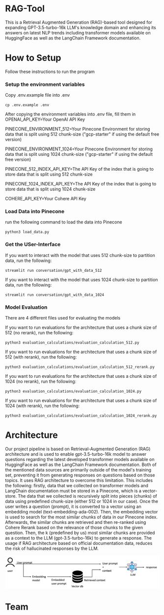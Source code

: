 # RAG-Tool
This is a Retrieval Augmented Generation (RAG)-based tool designed for expanding GPT-3.5-turbo-16k LLM's knowledge domain and enhancing its answers on latest NLP trends including transformer models available on HuggingFace as well as the LangChain Framework documentation.

# How to Setup
Follow these instructions to run the program
### Setup the environment variables
Copy .env.example file into .env

`cp .env.example .env`

After copying the environment variables into .env file, fill them in
OPENAI_API_KEY=Your OpenAI API Key

PINECONE_ENVIRONMENT_512=Your Pinecone Environment for storing data that is split using 512 chunk-size ("gcp-starter" if using the default free version)

PINECONE_ENVIRONMENT_1024=Your Pinecone Environment for storing data that is split using 1024 chunk-size ("gcp-starter" if using the default free version)

PINECONE_512_INDEX_API_KEY=The API Key of the index that is going to store data that is split using 512 chunk-size

PINECONE_1024_INDEX_API_KEY=The API Key of the index that is going to store data that is split using 1024 chunk-size

COHERE_API_KEY=Your Cohere API Key

### Load Data into Pinecone
run the following command to load the data into Pinecone

`python3 load_data.py`

### Get the USer-Interface
If you want to interact with the model that uses 512 chunk-size to partition data, run the following:

`streamlit run conversation/gpt_with_data_512`

If you want to interact with the model that uses 1024 chunk-size to partition data, run the following:

`streamlit run conversation/gpt_with_data_1024`

### Model Evaluation
There are 4 different files used for evaluating the models

If you want to run evaluations for the architecture that uses a chunk size of 512 (no rerank), run the following:

`python3 evaluation_calculations/evaluation_calculation_512.py`

If you want to run evaluations for the architecture that uses a chunk size of 512 (with rerank), run the following:

`python3 evaluation_calculations/evaluation_calculation_512_rerank.py`

If you want to run evaluations for the architecture that uses a chunk size of 1024 (no rerank), run the following:

`python3 evaluation_calculations/evaluation_calculation_1024.py`

If you want to run evaluations for the architecture that uses a chunk size of 1024 (with rerank), run the following:

`python3 evaluation_calculations/evaluation_calculation_1024_rerank.py`

# Architecture
Our project pipeline is based on Retrieval-Augmented Generation (RAG) architecture and is used to enable gpt-3.5-turbo-16k model to answer questions regarding the latest developed transformer models available on HuggingFace as well as the LangChain Framework documentation. Both of the mentioned data sources are primarily outside of the model's training set, preventing it from generating responses on questions based on those topics.
It uses RAG architecture to overcome this limitation. This includes the following: firstly, data that we collected on transformer models and LangChain documentation must be stored in a Pinecone, which is a vector-store. The data that we collected is recursively split into pieces (chunks) of data using predefined chunk-size (either 512 or 1024 in our case). Once the user writes a question (prompt), it is converted to a vector using an embedding model (text-embedding-ada-002). Then, the embedding vector is used to search for the most similar chunks of data in our Pinecone index. Afterwards, the similar chunks are retrieved and then re-ranked using Cohere Rerank based on the relevance of those chunks to the given question. Then, the k (predefined by us) most similar chunks are provided as a context to the LLM (gpt-3.5-turbo-16k) to generate a response. The usage if RAG architecture based on official documentation data, reduces the risk of hallucinated responses by the LLM. 

![Architecture Diagram](architecture_diagram.png)

# Team
